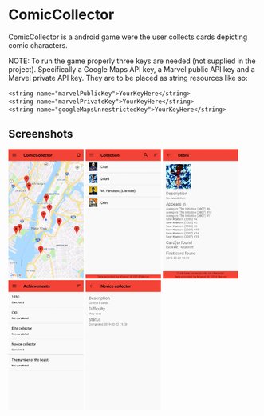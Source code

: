 # ComicCollector
ComicCollector is a android game were the user collects cards depicting comic characters.

NOTE:
To run the game properly three keys are needed (not supplied in the project). Specifically a Google Maps API key, a Marvel public API key and a Marvel private API key. They are to be placed as string resources like so:
```
<string name="marvelPublicKey">YourKeyHere</string>
<string name="marvelPrivateKey">YourKeyHere</string>
<string name="googleMapsUnrestrictedKey">YourKeyHere</string>
```

## Screenshots
<img src="screenshots/view_map.png" alt="Map view" title="Map view" width="30%"> <img src="screenshots/view_collection.png" alt="Collection view" title="Collection view" width="30%"> <img src="screenshots/view_character.png" alt="Character view" title="Character view" width="30%"> <img src="screenshots/view_achievements.png" alt="Achievements view" title="Achievements view" width="30%"> <img src="screenshots/view_achievement.png" alt="Achievement view" title="Achievement view" width="30%">
